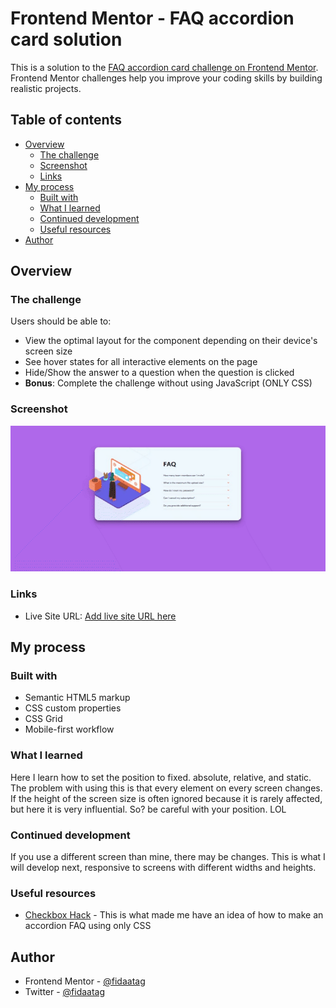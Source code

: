 # Frontend Mentor - FAQ accordion card solution

This is a solution to the [FAQ accordion card challenge on Frontend Mentor](https://www.frontendmentor.io/challenges/faq-accordion-card-XlyjD0Oam). Frontend Mentor challenges help you improve your coding skills by building realistic projects. 

## Table of contents

- [Overview](#overview)
  - [The challenge](#the-challenge)
  - [Screenshot](#screenshot)
  - [Links](#links)
- [My process](#my-process)
  - [Built with](#built-with)
  - [What I learned](#what-i-learned)
  - [Continued development](#continued-development)
  - [Useful resources](#useful-resources)
- [Author](#author)


## Overview

### The challenge

Users should be able to:

- View the optimal layout for the component depending on their device's screen size
- See hover states for all interactive elements on the page
- Hide/Show the answer to a question when the question is clicked
- **Bonus**: Complete the challenge without using JavaScript (ONLY CSS)

### Screenshot

![](./design/design.gif)

### Links

- Live Site URL: [Add live site URL here](https://your-live-site-url.com)

## My process

### Built with

- Semantic HTML5 markup
- CSS custom properties
- CSS Grid
- Mobile-first workflow


### What I learned

Here I learn how to set the position to fixed. absolute, relative, and static. The problem with using this is that every element on every screen changes. If the height of the screen size is often ignored because it is rarely affected, but here it is very influential. So? be careful with your position. LOL


### Continued development

If you use a different screen than mine, there may be changes. This is what I will develop next, responsive to screens with different widths and heights.


### Useful resources

- [Checkbox Hack](https://css-tricks.com/the-checkbox-hack/) - This is what made me have an idea of ​​how to make an accordion FAQ using only CSS


## Author

- Frontend Mentor - [@fidaatag](https://www.frontendmentor.io/profile/fidaatag)
- Twitter - [@fidaatag](https://twitter.com/fidaatag)
